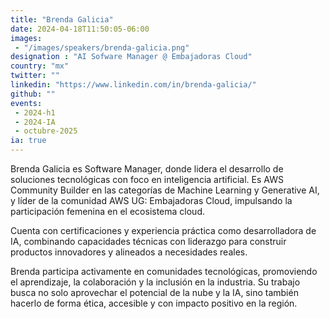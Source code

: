 ```yaml
---
title: "Brenda Galicia"
date: 2024-04-18T11:50:05-06:00
images: 
 - "/images/speakers/brenda-galicia.png"
designation : "AI Sofware Manager @ Embajadoras Cloud"
country: "mx"
twitter: ""
linkedin: "https://www.linkedin.com/in/brenda-galicia/"
github: ""
events: 
 - 2024-h1
 - 2024-IA
 - octubre-2025
ia: true
---
```


Brenda Galicia es Software Manager, donde lidera el desarrollo de soluciones tecnológicas con foco en inteligencia artificial. Es AWS Community Builder en las categorías de Machine Learning y Generative AI, y líder de la comunidad AWS UG: Embajadoras Cloud, impulsando la participación femenina en el ecosistema cloud.

Cuenta con certificaciones y experiencia práctica como desarrolladora de IA, combinando capacidades técnicas con liderazgo para construir productos innovadores y alineados a necesidades reales.

Brenda participa activamente en comunidades tecnológicas, promoviendo el aprendizaje, la colaboración y la inclusión en la industria. Su trabajo busca no solo aprovechar el potencial de la nube y la IA, sino también hacerlo de forma ética, accesible y con impacto positivo en la región.